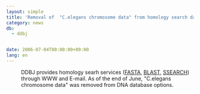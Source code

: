 ```yaml
---
layout: simple
title: 'Removal of  "C.elegans chromosome data" from homology search database options'
category: news
db:
  - ddbj


date: 2006-07-04T00:00:00+09:00
lang: en
---
```


<dd>DDBJ provides homology searh services (<a href="http://fasta.ddbj.nig.ac.jp/top-e.html">FASTA</a>, <a href="http://blast.ddbj.nig.ac.jp/top-e.html">BLAST</a>, <a href="http://ssearch.ddbj.nig.ac.jp/top-e.html">SSEARCH</a>) through WWW and E-mail. As of the end of June, "C.elegans chromosome data" was removed from DNA database options.</dd>
